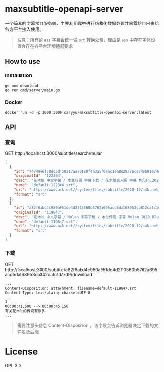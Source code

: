 # maxsubtitle-openapi-server

一个简易的字幕接口服务端，主要利用爬虫进行结构化数据处理并暴露接口出来给各方平台接入使用。

> 注意：所有的 `ass` 字幕会统一做 `srt` 转换处理，理由是 `ass` 中存在字体设置会存在各平台环境适配要求

## How to use

### Installation

```shell
go mod download
go run cmd/server/main.go
```

### Docker

```shell
docker run -d -p 3000:3000 caryyu/maxsubtitle-openapi-server:latest
```

## API

### 查询

GET http://localhost:3000/subtitle/search/mulan

```json
[
  {
    "id": "7474966f70dc5df50217aa73180f4a3a5f0aac1ea8d28a7bca740691e74d062c",
    "originalId": "122304",
    "desc": "花木兰 中文字幕 / 木兰传说 字幕下载 / 花木兰真人版 字幕 Mulan.2020.1080p.BluRay.x264.chs&eng.ass",
    "name": "default-122304.srt",
    "url": "https://www.a4k.net//system/files/subtitle/2020-12/a4k.net_1609230823.ass",
    "format": "srt"
  },
  {
    "id": "a82f6abd4c950a951de4d2f10560b5762a695acd5da168953cb842cafc1d77d9",
    "originalId": "119847",
    "desc": "花木兰 中文字幕 / Mulan 字幕下载 / 木兰传说 字幕 Mulan.2020.BluRay.chs.中影公映国配.srt",
    "name": "default-119847.srt",
    "url": "https://www.a4k.net//system/files/subtitle/2020-12/a4k.net_1607155518.srt",
    "format": "srt"
  }
]
```

### 下载

GET http://localhost:3000/subtitle/a82f6abd4c950a951de4d2f10560b5762a695acd5da168953cb842cafc1d77d9/download

```txt
...
Content-Disposition: attachment; filename=default-119847.srt
Content-Type: text/plain; charset=UTF-8
...
1
00:00:41,500 --> 00:00:45,150
有关花木兰的传说有很多
...
```

> 需要注意头信息 Content-Disposition ，该字段会告诉浏览器决定下载的文件名及后缀

# License

GPL 3.0